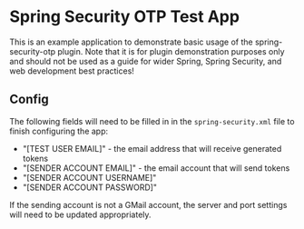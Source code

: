 # Spring Security OTP Test App

This is an example application to demonstrate basic usage of the spring-security-otp plugin.  Note that it is for plugin demonstration purposes only and should not be used as a guide for wider Spring, Spring Security, and web development best practices!

## Config

The following fields will need to be filled in in the `spring-security.xml` file to finish configuring the app:

* "[TEST USER EMAIL]" - the email address that will receive generated tokens
* "[SENDER ACCOUNT EMAIL]" - the email account that will send tokens
* "[SENDER ACCOUNT USERNAME]"
* "[SENDER ACCOUNT PASSWORD]"

If the sending account is not a GMail account, the server and port settings will need to be updated appropriately.
